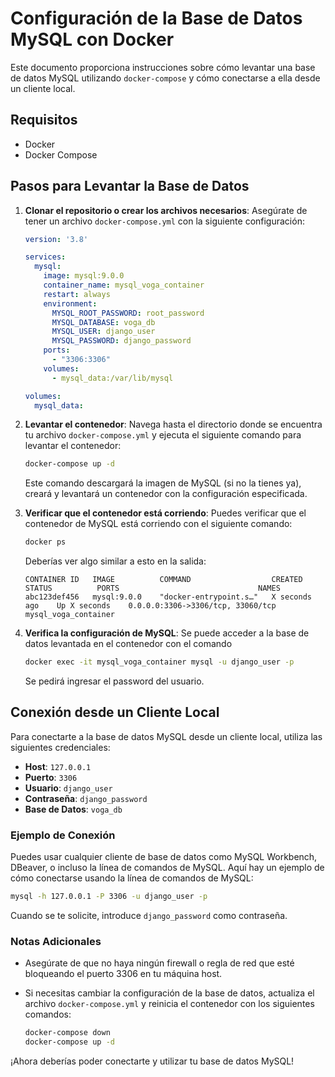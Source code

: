 
# Configuración de la Base de Datos MySQL con Docker

Este documento proporciona instrucciones sobre cómo levantar una base de datos MySQL utilizando `docker-compose` y cómo conectarse a ella desde un cliente local.

## Requisitos

- Docker
- Docker Compose

## Pasos para Levantar la Base de Datos

1. **Clonar el repositorio o crear los archivos necesarios**:
    Asegúrate de tener un archivo `docker-compose.yml` con la siguiente configuración:

    ```yaml
    version: '3.8'

    services:
      mysql:
        image: mysql:9.0.0
        container_name: mysql_voga_container
        restart: always
        environment:
          MYSQL_ROOT_PASSWORD: root_password
          MYSQL_DATABASE: voga_db
          MYSQL_USER: django_user
          MYSQL_PASSWORD: django_password
        ports:
          - "3306:3306"
        volumes:
          - mysql_data:/var/lib/mysql

    volumes:
      mysql_data:
    ```

2. **Levantar el contenedor**:
    Navega hasta el directorio donde se encuentra tu archivo `docker-compose.yml` y ejecuta el siguiente comando para levantar el contenedor:

    ```sh
    docker-compose up -d
    ```

    Este comando descargará la imagen de MySQL (si no la tienes ya), creará y levantará un contenedor con la configuración especificada.

3. **Verificar que el contenedor está corriendo**:
    Puedes verificar que el contenedor de MySQL está corriendo con el siguiente comando:

    ```sh
    docker ps
    ```

    Deberías ver algo similar a esto en la salida:

    ```plaintext
    CONTAINER ID   IMAGE          COMMAND                  CREATED          STATUS          PORTS                               NAMES
    abc123def456   mysql:9.0.0    "docker-entrypoint.s…"   X seconds ago    Up X seconds    0.0.0.0:3306->3306/tcp, 33060/tcp   mysql_voga_container
    ```
4. **Verifica la configuración de MySQL**: Se puede acceder a la base de datos levantada en el contenedor con el comando
    ```sh
    docker exec -it mysql_voga_container mysql -u django_user -p
    ```
    Se pedirá ingresar el password del usuario. 
    
## Conexión desde un Cliente Local

Para conectarte a la base de datos MySQL desde un cliente local, utiliza las siguientes credenciales:

- **Host**: `127.0.0.1`
- **Puerto**: `3306`
- **Usuario**: `django_user`
- **Contraseña**: `django_password`
- **Base de Datos**: `voga_db`

### Ejemplo de Conexión

Puedes usar cualquier cliente de base de datos como MySQL Workbench, DBeaver, o incluso la línea de comandos de MySQL. Aquí hay un ejemplo de cómo conectarse usando la línea de comandos de MySQL:

```sh
mysql -h 127.0.0.1 -P 3306 -u django_user -p
```

Cuando se te solicite, introduce `django_password` como contraseña.

### Notas Adicionales

- Asegúrate de que no haya ningún firewall o regla de red que esté bloqueando el puerto 3306 en tu máquina host.
- Si necesitas cambiar la configuración de la base de datos, actualiza el archivo `docker-compose.yml` y reinicia el contenedor con los siguientes comandos:

    ```sh
    docker-compose down
    docker-compose up -d
    ```

¡Ahora deberías poder conectarte y utilizar tu base de datos MySQL!

